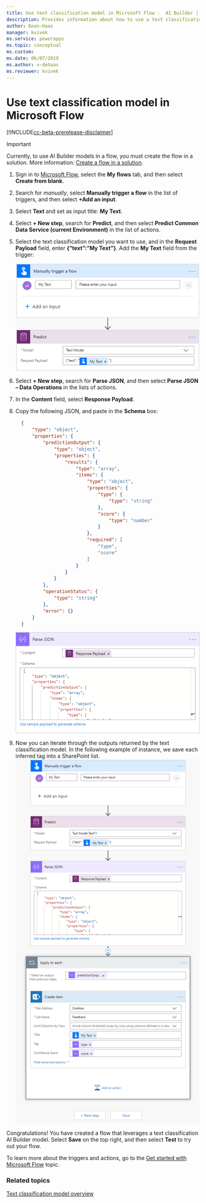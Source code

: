 ```yaml
---
title: Use text classification model in Microsoft Flow -  AI Builder | Microsoft Docs
description: Provides information about how to use a text classification model in Microsoft Flow.
author: Dean-Haas
manager: kvivek
ms.service: powerapps
ms.topic: conceptual
ms.custom: 
ms.date: 06/07/2019
ms.author: v-dehaas
ms.reviewer: kvivek
---
```


# Use text classification model in Microsoft Flow

[!INCLUDE[cc-beta-prerelease-disclaimer](./includes/cc-beta-prerelease-disclaimer.md)]

 > [!IMPORTANT]
 > Currently, to use AI Builder models in a flow, you must create the flow in a solution. More information: [Create a flow in a solution](/flow/create-flow-solution).   

1.	Sign in to [Microsoft Flow](https://flow.microsoft.com/), select the **My flows** tab, and then select **Create from blank**.
2.	Search for *manually*, select **Manually trigger a flow** in the list of triggers, and then select **+Add an input**.
3.	Select **Text** and set as input title: **My Text**.
4.	Select **+ New step**, search for **Predict**, and then select **Predict Common Data Service (current Environment)** in the list of actions.
5.	Select the text classification model you want to use, and in the **Request Payload** field, enter **{“text”:”My Text”}**. Add the **My Text** field from the trigger: 
   
    ![Trigger a flow screen](media/trigger-flow.png "trigger a flow screen")
 
6.	Select **+ New step**, search for **Parse JSON**, and then select **Parse JSON – Data Operations** in the lists of actions.
7.	In the **Content** field, select **Response Payload**.
8.	Copy the following JSON, and paste in the **Schema** box:

    ```json
      {
          "type": "object",
          "properties": {
              "predictionOutput": {
                  "type": "object",
                  "properties": {
                      "results": {
                          "type": "array",
                          "items": {
                              "type": "object",
                              "properties": {
                                  "type": {
                                      "type": "string"
                                  },
                                  "score": {
                                      "type": "number"
                                  }
                              },
                              "required": [
                                  "type",
                                  "score"
                              ]
                          }
                      }
                  }
              },
              "operationStatus": {
                  "type": "string"
              },
              "error": {}
          }
      }
    ```
        
    ![Parse JSON screen](media/parse-json.png "Parse JSON screen")

9.	Now you can iterate through the outputs returned by the text classification model. In the following example of instance, we save each inferred tag into a SharePoint list. 
![Save tags screens](media/save-tags.png "Save tags screens")

Congratulations! You have created a flow that leverages a text classification AI Builder model. Select **Save** on the top right, and then select **Test** to try out your flow.

To learn more about the triggers and actions, go to the [Get started with Microsoft Flow](/flow/getting-started) topic.


### Related topics
[Text classification model overview](text-classification-overview.md)
